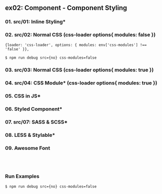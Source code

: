 ## ex02: Component - Component Styling

### 01. src/01: Inline Styling*
### 02. src/02: Normal CSS (css-loader options{ modules: false })
```
{loader: 'css-loader', options: { modules: env['css-modules'] !== 'false' }},
```
```bash
$ npm run debug src={no} css-modules=false
```
### 03. src/03: Normal CSS (css-loader options{ modules: true })
### 04. src/04: CSS Module* (css-loader options{ modules: true })
### 05. CSS in JS*
### 06. Styled Component*
### 07. src/07: SASS & SCSS*
### 08. LESS & Stylable*
### 09. Awesome Font

<br/><br/>

### Run Examples

```bash
$ npm run debug src={no} css-modules=false
```
